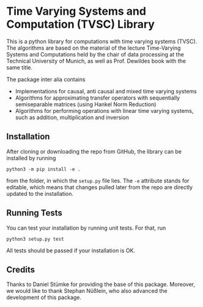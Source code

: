 # Time Varying Systems and Computation (TVSC) Library

This is a python library for computations with time varying systems (TVSC). The algorithms are based on the material of the lecture Time-Varying Systems and Computations held by the chair of data processing at the Technical University of Munich, as well as Prof. Dewildes book with the same title. 

The package inter alia contains
- Implementations for causal, anti causal and mixed time varying systems
- Algorithms for approximating transfer operators with sequentially semiseparable matrices (using Hankel Norm Reduction)
- Algorithms for performing operations with linear time varying systems, such as addition, multiplication and inversion

## Installation

After cloning or downloading the repo from GitHub, the library can be installed by running 

``python3 -m pip install -e .``

from the folder, in which the ``setup.py`` file lies. The ``-e`` attribute stands for editable, which means that changes pulled later from the repo are directly updated to the installation.

## Running Tests

You can test your installation by running unit tests. For that, run

``python3 setup.py test``

All tests should be passed if your installation is OK. 

## Credits

Thanks to Daniel Stümke for providing the base of this package. Moreover, we would like to thank Stephan Nüßlein, who also advanced the development of this package.
